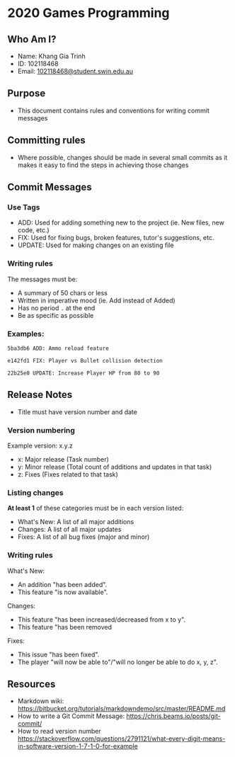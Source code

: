 # 2020 Games Programming

## Who Am I?

* Name: Khang Gia Trinh
* ID: 102118468
* Email: 102118468@student.swin.edu.au

## Purpose

* This document contains rules and conventions for writing commit messages

## Committing rules
* Where possible, changes should be made in several small commits as it makes it
easy to find the steps in achieving those changes

## Commit Messages
### Use Tags

* ADD: Used for adding something new to the project (ie. New files, new code, etc.)
* FIX: Used for fixing bugs, broken features, tutor's suggestions, etc.
* UPDATE: Used for making changes on an existing file

### Writing rules
The messages must be:
* A summary of 50 chars or less
* Written in imperative mood (ie. Add instead of Added)
* Has no period `.` at the end
* Be as specific as possible

### Examples:
```
5ba3db6 ADD: Ammo reload feature
```
```
e142fd1 FIX: Player vs Bullet collision detection
```
```
22b25e0 UPDATE: Increase Player HP from 80 to 90
```

## Release Notes
* Title must have version number and date

### Version numbering
Example version: x.y.z
* x: Major release (Task number)
* y: Minor release (Total count of additions and updates in that task)
* z: Fixes (Fixes related to that task)

### Listing changes
**At least 1** of these categories must be in each version listed:
  * What's New: A list of all major additions
  * Changes: A list of all major updates
  * Fixes: A list of all bug fixes (major and minor)

### Writing rules
What's New:
* An addition "has been added".
* This feature "is now available".

Changes:
* This feature "has been increased/decreased from x to y".
* This feature "has been removed

Fixes:
* This issue "has been fixed". 
* The player "will now be able to"/"will no longer be able to do x, y, z".

## Resources
* Markdown wiki: https://bitbucket.org/tutorials/markdowndemo/src/master/README.md
* How to write a Git Commit Message: https://chris.beams.io/posts/git-commit/
* How to read version number https://stackoverflow.com/questions/2791121/what-every-digit-means-in-software-version-1-7-1-0-for-example
